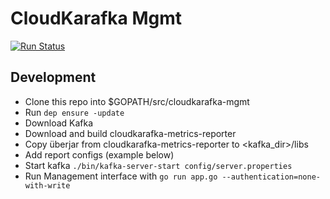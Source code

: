 # CloudKarafka Mgmt

 [![Run Status](https://api.shippable.com/projects/5bab6ccbe8c96c070042aa6c/badge?branch=master)]() 
 
## Development

* Clone this repo into $GOPATH/src/cloudkarafka-mgmt
* Run `dep ensure -update`
* Download Kafka
* Download and build cloudkarafka-metrics-reporter
* Copy überjar from cloudkarafka-metrics-reporter to <kafka_dir>/libs
* Add report configs (example below)
* Start kafka `./bin/kafka-server-start config/server.properties`
* Run Management interface with `go run app.go --authentication=none-with-write`



